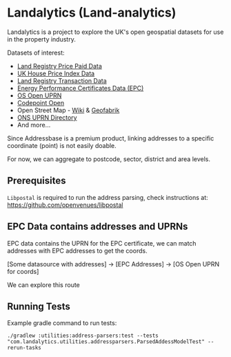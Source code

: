 # Landalytics (Land-analytics)

Landalytics is a project to explore the UK's open geospatial datasets for use in the property industry.

Datasets of interest:
* [Land Registry Price Paid Data](https://www.gov.uk/government/statistical-data-sets/price-paid-data-downloads)
* [UK House Price Index Data](https://www.gov.uk/government/statistical-data-sets/uk-house-price-index-data-downloads-march-2023)
* [Land Registry Transaction Data](https://use-land-property-data.service.gov.uk/datasets/td/download)
* [Energy Performance Certificates Data (EPC)](https://epc.opendatacommunities.org/)
* [OS Open UPRN](https://beta.ordnancesurvey.co.uk/products/os-open-uprn)
* [Codepoint Open](https://beta.ordnancesurvey.co.uk/products/code-point-open)
* Open Street Map - [Wiki](https://wiki.openstreetmap.org/wiki/Downloading_data) & [Geofabrik](http://download.geofabrik.de/europe/great-britain.html)
* [ONS UPRN Directory](https://geoportal.statistics.gov.uk/datasets/ons-uprn-directory-april-2023/about)
* And more...

Since Addressbase is a premium product, linking addresses to a specific coordinate (point) is not easily doable. 

For now, we can aggregate to postcode, sector, district and area levels.


## Prerequisites
`Libpostal` is required to run the address parsing, check instructions at: https://github.com/openvenues/libpostal

## EPC Data contains addresses and UPRNs
EPC data contains the UPRN for the EPC certificate, we can match addresses with EPC addresses to get the coords.

[Some datasource with addresses] -> [EPC Addresses] -> [OS Open UPRN for coords]

We can explore this route

## Running Tests

Example gradle command to run tests:

```shell
./gradlew :utilities:address-parsers:test --tests "com.landalytics.utilities.addressparsers.ParsedAddessModelTest" --rerun-tasks
```